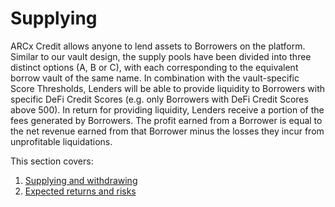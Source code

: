 # Supplying

ARCx Credit allows anyone to lend assets to Borrowers on the platform. Similar to our vault design, the supply pools have been divided into three distinct options (A, B or C), with each corresponding to the equivalent borrow vault of the same name. In combination with the vault-specific Score Thresholds, Lenders will be able to provide liquidity to Borrowers with specific DeFi Credit Scores (e.g. only Borrowers with DeFi Credit Scores above 500). In return for providing liquidity, Lenders receive a portion of the fees generated by Borrowers. The profit earned from a Borrower is equal to the net revenue earned from that Borrower minus the losses they incur from unprofitable liquidations.

This section covers:

1. [Supplying and withdrawing](supplying-and-withdrawing.md)
2. [Expected returns and risks](expected-returns-and-risks.md)
